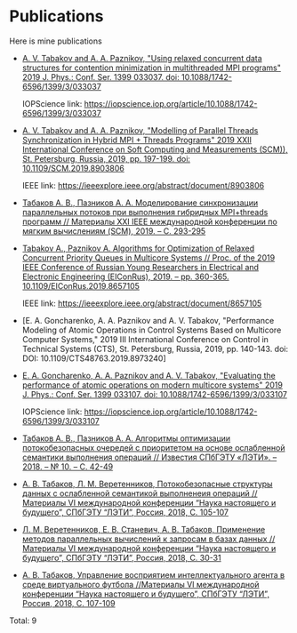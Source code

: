 # Publications
Here is mine publications

*    [A. V. Tabakov and A. A. Paznikov, "Using relaxed concurrent data structures for contention minimization in
multithreaded MPI programs" 2019 J. Phys.: Conf. Ser. 1399 033037. doi: 10.1088/1742-6596/1399/3/033037](https://github.com/Komdosh/Publications/blob/master/2019/%5BEN%5DAPITECH_Using.pdf)

      IOPScience link: https://iopscience.iop.org/article/10.1088/1742-6596/1399/3/033037

*    [A. V. Tabakov and A. A. Paznikov, "Modelling of Parallel Threads Synchronization in Hybrid MPI + Threads Programs" 2019 XXII International Conference on Soft Computing and Measurements (SCM)), St. Petersburg, Russia, 2019, pp. 197-199.
doi: 10.1109/SCM.2019.8903806](https://github.com/Komdosh/Publications/blob/master/2019/[EN]SCM_Modeling.pdf)

       IEEE link: https://ieeexplore.ieee.org/abstract/document/8903806

*    [Табаков А. В., Пазников А. А. Моделирование синхронизации параллельных потоков при выполнения гибридных MPI+threads программ // Материалы XXI IEEE международной конференции по мягким вычислениям (SCM), 2019. – C. 293-295](https://github.com/Komdosh/Publications/blob/master/2019/[RU]SCM_Modeling.pdf)

*    [Tabakov A., Paznikov A. Algorithms for Optimization of Relaxed Concurrent Priority Queues in Multicore Systems // Proc. of the 2019 IEEE Conference of Russian Young Researchers in Electrical and Electronic Engineering (EIConRus), 2019. – pp. 360-365. 10.1109/EIConRus.2019.8657105](https://github.com/Komdosh/Publications/blob/master/2019/[EN]IEEERCD.pdf)

       IEEE link: https://ieeexplore.ieee.org/abstract/document/8657105

*    [E. A. Goncharenko, A. A. Paznikov and A. V. Tabakov, "Performance Modeling of Atomic Operations in Control Systems Based on Multicore Computer Systems," 2019 III International Conference on Control in Technical Systems (CTS), St. Petersburg, Russia, 2019, pp. 140-143. doi: DOI: 10.1109/CTS48763.2019.8973240]


*    [E. A. Goncharenko, A. A. Paznikov and A. V. Tabakov, "Evaluating the performance of atomic operations on modern multicore systems" 2019 J. Phys.: Conf. Ser. 1399 033107. doi: 10.1088/1742-6596/1399/3/033107](https://github.com/Komdosh/Publications/blob/master/2019/%5BEN%5DAPITECH_Evaluation.pdf)

      IOPScience link: https://iopscience.iop.org/article/10.1088/1742-6596/1399/3/033107

*    [Табаков А. В., Пазников А. А. Алгоритмы оптимизации потокобезопасных очередей с приоритетом на основе ослабленной семантики выполнения операций // Известия СПбГЭТУ «ЛЭТИ». – 2018. – № 10. – С. 42-49](https://github.com/Komdosh/Publications/blob/master/2019/[RU]IzvEltechRCD.pdf)
*    [А. В. Табаков, Л. М. Веретенников, Потокобезопасные структуры данных с ослабленной семантикой выполненеия операций //Материалы VI международной конференции “Наука настоящего и будущего”, СПбГЭТУ “ЛЭТИ”, Россия, 2018, С. 105-107](https://github.com/Komdosh/Publications/blob/master/2018/[RU]ETUNNBTabakov.pdf)
*    [Л. М. Веретенников, Е. В. Станевич, А. В. Табаков, Применение методов параллельных вычислений к запросам в базах данных //Материалы VI международной конференции “Наука настоящего и будущего”, СПбГЭТУ “ЛЭТИ”, Россия, 2018, С. 30-31](https://github.com/Komdosh/Publications/blob/master/2018/[RU]ETUNNBTabakov.pdf)
*    [А. В. Табаков, Управление восприятием интеллектуального агента в среде виртуального футбола //Материалы VI международной конференции “Наука настоящего и будущего”, СПбГЭТУ “ЛЭТИ”, Россия, 2018, С. 107-109](https://github.com/Komdosh/Publications/blob/master/2018/[RU]ETUNNBTabakov.pdf)

Total: 9
